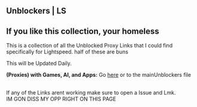 ## Unblockers | LS
## If you like this collection, your homeless
This is a collection of all the Unblocked Proxy Links that I could find specifically for Lightspeed.
half of these are buns


This will be Updated Daily. <br>

**(Proxies) with Games, AI, and Apps:** Go [here](https://github.com/BBLDrizzy/MOIMOIHUB-/blob/main/Unblockers%20%7C%20MK.md) or to the mainUnblockers file <br> <br>



If any of the Links arent working make sure to open a Issue and Lmk.  <br>
IM GON DISS MY OPP RIGHT ON THIS PAGE 
